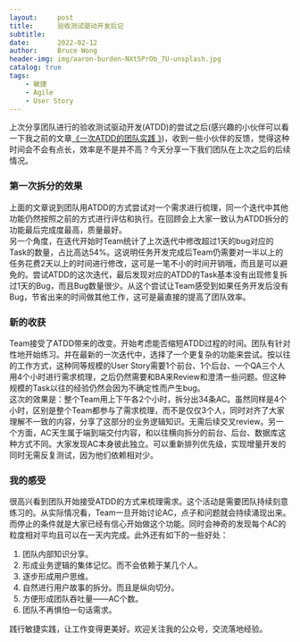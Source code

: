 ```yaml
---
layout:     post
title:      验收测试驱动开发后记 
subtitle:   
date:       2022-02-12
author:     Bruce Wong
header-img: img/aaron-burden-NXt5PrOb_7U-unsplash.jpg
catalog: true
tags:
    - 敏捷
    - Agile
    - User Story
---
```


上次分享团队进行的验收测试驱动开发(ATDD)的尝试之后(感兴趣的小伙伴可以看一下我之前的文章[《一次ATDD的团队实践 》](https://brucetalk.com/2022/01/08/atdd-practice/))，收到一些小伙伴的反馈，觉得这种时间会不会有点长，效率是不是并不高？今天分享一下我们团队在上次之后的后续情况。  
  
### 第一次拆分的效果
上面的文章说到团队用ATDD的方式尝试对一个需求进行梳理，同一个迭代中其他功能仍然按照之前的方式进行评估和执行。在回顾会上大家一致认为ATDD拆分的功能最后完成度最高，质量最好。  
另一个角度，在迭代开始时Team统计了上次迭代中修改超过1天的bug对应的Task的数量，占比高达54%。这说明任务开发完成后Team仍需要对一半以上的任务花费2天以上的时间进行修改，这可是一笔不小的时间开销哦，而且是可以避免的。尝试ATDD的这次迭代，最后发现对应的ATDD的Task基本没有出现修复拆过1天的Bug，而且Bug数量很少。从这个尝试让Team感受到如果任务开发后没有Bug，节省出来的时间做其他工作，这可是最直接的提高了团队效率。   

### 新的收获  
Team接受了ATDD带来的改变。开始考虑能否缩短ATDD过程的时间。团队有针对性地开始练习。并在最新的一次迭代中，选择了一个更复杂的功能来尝试。按以往的工作方式，这种同等规模的User Story需要1个前台、1个后台、一个QA三个人用4个小时进行需求梳理，之后仍然需要和BA来Review和澄清一些问题。但这种规模的Task以往的经验仍然会因为不确定性而产生bug。  
这次的效果是：整个Team用上下午各2个小时，拆分出34条AC。虽然同样是4个小时，区别是整个Team都参与了需求梳理，而不是仅仅3个人，同时对齐了大家理解不一致的内容，分享了这部分的业务逻辑知识。无需后续交叉review。另一个方面，AC天生属于端到端交付内容，和以往横向拆分的前台、后台、数据库这种方式不同。大家发现AC本身彼此独立。可以重新排列优先级，实现增量开发的同时无需反复测试，因为他们依赖相对少。  

### 我的感受  
很高兴看到团队开始接受ATDD的方式来梳理需求。这个活动是需要团队持续刻意练习的。从实际情况看，Team一旦开始讨论AC，点子和问题就会持续涌现出来。而停止的条件就是大家已经有信心开始做这个功能。同时会神奇的发现每个AC的粒度相对平均且可以在一天内完成。此外还有如下的一些好处：  
1. 团队内部知识分享。
2. 形成业务逻辑的集体记忆。而不会依赖于某几个人。 
3. 逐步形成用户思维。
4. 自然进行用户故事的拆分。而且是纵向切分。
5. 方便形成团队吞吐量——AC个数。
6. 团队不再惧怕一句话需求。  

践行敏捷实践，让工作变得更美好。欢迎关注我的公众号，交流落地经验。